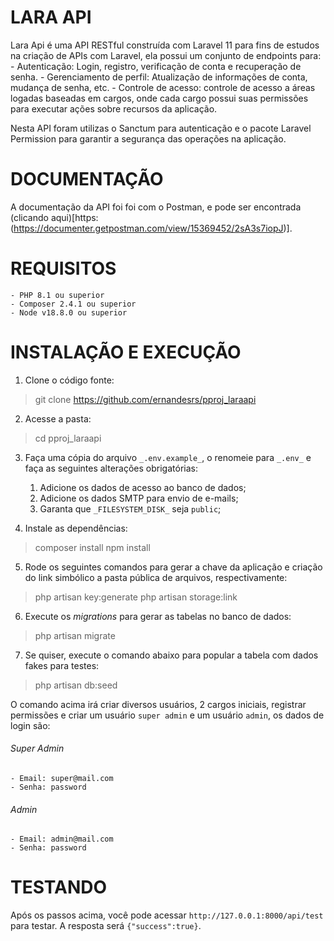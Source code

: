 # LARA API
Lara Api é uma API RESTful construída com Laravel 11 para fins de estudos na criação de APIs com Laravel, ela possui um conjunto de endpoints para:
    - Autenticação: Login, registro, verificação de conta e recuperação de senha.
    - Gerenciamento de perfil: Atualização de informações de conta, mudança de senha, etc.
    - Controle de acesso: controle de acesso a áreas logadas baseadas em cargos, onde cada cargo possui suas permissões para executar ações sobre recursos da aplicação.

Nesta API foram utilizas o Sanctum para autenticação e o pacote Laravel Permission para garantir a segurança das operações na aplicação.

# DOCUMENTAÇÃO
A documentação da API foi foi com o Postman, e pode ser encontrada (clicando aqui)[https:(https://documenter.getpostman.com/view/15369452/2sA3s7iopJ)].

# REQUISITOS
    - PHP 8.1 ou superior
    - Composer 2.4.1 ou superior
    - Node v18.8.0 ou superior

# INSTALAÇÃO E EXECUÇÃO
1. Clone o código fonte:
> git clone https://github.com/ernandesrs/pproj_laraapi

2. Acesse a pasta:
> cd pproj_laraapi

3. Faça uma cópia do arquivo `_.env.example_`, o renomeie para `_.env_` e faça as seguintes alterações obrigatórias:
    1. Adicione os dados de acesso ao banco de dados;
    2. Adicione os dados SMTP para envio de e-mails;
    3. Garanta que `_FILESYSTEM_DISK_` seja `public`;

4. Instale as dependências:
> composer install
> npm install

5. Rode os seguintes comandos para gerar a chave da aplicação e criação do link simbólico a pasta pública de arquivos, respectivamente:
> php artisan key:generate
> php artisan storage:link

6. Execute os _migrations_ para gerar as tabelas no banco de dados:
> php artisan migrate

7. Se quiser, execute o comando abaixo para popular a tabela com dados fakes para testes:
> php artisan db:seed

O comando acima irá criar diversos usuários, 2 cargos iniciais, registrar permissões e criar um usuário `super admin` e um usuário `admin`, os dados de login são:
###### Super Admin
    - Email: super@mail.com
    - Senha: password

###### Admin
    - Email: admin@mail.com
    - Senha: password

# TESTANDO
Após os passos acima, você pode acessar `http://127.0.0.1:8000/api/test` para testar. A resposta será `{"success":true}`.
